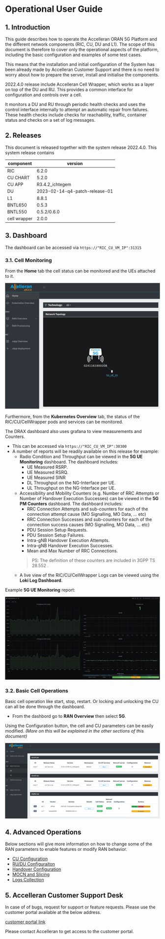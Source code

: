 
# Operational User Guide 

## 1. Introduction

This guide describes how to operate the Accelleran ORAN 5G  Platform and the different network components (RIC, CU, DU and L1). The scope of this document is therefore to cover only the operational aspects of the platform, including the basic configuration and examples of some test cases. 

This means that the installation and initial configuration of the System has been already made by Accelleran Customer Support and there is no need to worry about how to prepare the server, install and initialise the components.

2022.4.0 release include Accelleran Cell Wrapper, which works as a layer on top of the DU and RU. This provides a common interface for configuration and controls over a cell. 

It monitors a DU and RU through periodic health checks and uses the control interface internally to attempt an automatic repair from failures. These health checks include checks for reachability, traffic, container status and checks on a set of log messages. 


## 2. Releases
This document is released together with the system release 2022.4.0. 
This system release contains 

| component    | version                        |
|--------------|--------------------------------|
| RIC          | 6.2.0                          |
| CU CHART     | 5.2.0                          |
| CU APP       | R3.4.2_ichtegem                |
| DU           | 2023-02-14-q4-patch-release-01 |
| L1           | 8.8.1                          |
| BNTL650      | 0.5.3                          |
| BNTL550      | 0.5.2/0.6.0                    |
| cell wrapper | 2.0.0                          |


## 3. Dashboard

The dashboard can be accessed via ```https://"RIC_CU_VM_IP":31315```

### 3.1. Cell Monitoring
From the **Home** tab the cell status can be monitored and the UEs attached to it.

<p align="center">
  <img src="cu-configuration/topology_view.png">
</p>

Furthermore, from the **Kubernetes Overview** tab, the status of the RIC/CU/CellWrapper pods and services can be monitored.

The DRAX dashboard also uses grafana to view measurements and Counters.

- This can be accessed via ```https://"RIC_CU_VM_IP":30300```
- A number of reports will be readily available on this release for example:
    - Radio Condition and Throughput can be viewed in the **5G UE Monitoring** dashboard. The dashboard includes:
        - UE Measured RSRP.
        - UE Measured RSRQ.
        - UE Measured SINR
        - DL Throughput on the NG-Interface per UE.
        - UL Throughput on the NG-Interface per UE.
    - Accessibility and Mobility Counters (e.g. Number of RRC Attempts or Number of Handover Execution Successes) can be viewed in the **5G PM Counters** dashboard. The dashboard includes:
        - RRC Connection Attempts and sub-counters for each of the connection attempt cause (MO Signalling, MO Data, ... etc)
        - RRC Connection Successes and sub-counters for each of the connection success causes (MO Signalling, MO Data, ... etc)
        - PDU Session Setup Requests.
        - PDU Session Setup Failures.
        - Intra-gNB Handover Execution Attempts.
        - Intra-gNB Handover Execution Successes.
        - Mean and Max Number of RRC Connections.
        > PS: The definition of these counters are included in 3GPP TS 28.552 .
    - A live view of the RIC/CU/CellWrapper Logs can be viewed using the **Loki Log Dashboard**.

Example **5G UE Monitoring** report:
<p align="center">
  <img src="logs-collection/grafana_view.png">
</p>

### 3.2. Basic Cell Operations

Basic cell operation like start, stop, restart. Or locking and unlocking the CU can all be done through the dashboard.

- From the dashbord go to **RAN Overview** then select **5G**.

Using the Configuration button, the cell and CU parameters can be easily modified. *(More on this will be explained in the other sections of this document)*

<p align="center">
  <img src="cu-configuration/config_view.png">
</p>


## 4. Advanced Operations

Below sections will give more information on how to change some of the RAN parameters to enable features or modify RAN behavior.

* [CU Configuration](cu-configuration/index.md)
* [RU/DU Configuraiton](modifying-ran650-or-ran550/index.md)
* [Handover Configuration](handover-configuration/index.md)
* [MOCN and Slicing](mocn-and-slicing/index.md)
* [Logs Collection](logs-collection/index.md)


## 5. Accelleran Customer Support Desk

In case of of bugs, request for support or feature requests. Please use the customer portal available at the below address.

[customer portal link](https://accelleran.atlassian.net/servicedesk/customer/portal/31)

Please contact Accelleran to get access to the customer portal. 
